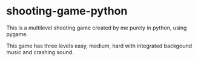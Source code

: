 # shooting-game-python
<p>This is a multilevel shooting game created by me purely in python, using pygame.</p>
<p>This game has three levels easy, medium, hard with integrated backgound music and crashing sound.</p>
